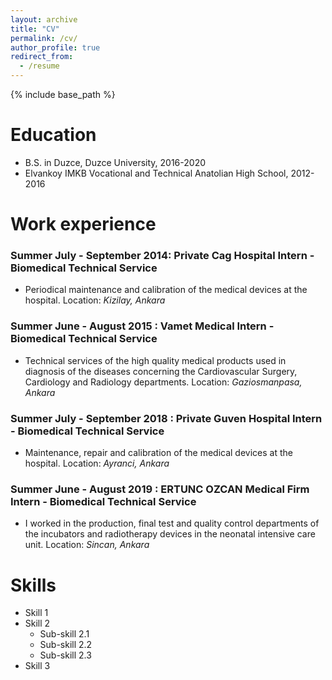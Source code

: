 ```yaml
---
layout: archive
title: "CV"
permalink: /cv/
author_profile: true
redirect_from:
  - /resume
---
```


{% include base_path %}

Education
======
* B.S. in Duzce, Duzce University, 2016-2020
* Elvankoy IMKB Vocational and Technical Anatolian High School, 2012-2016

Work experience
======
### Summer July - September 2014: Private Cag Hospital Intern - Biomedical Technical Service
  
  * Periodical maintenance and calibration of the medical devices at the hospital.
   Location: *Kizilay, Ankara*

### Summer June - August 2015 : Vamet Medical Intern - Biomedical Technical Service
 
  * Technical services of the high quality medical products used in diagnosis of the diseases concerning the    Cardiovascular Surgery, Cardiology and Radiology departments.
   Location: *Gaziosmanpasa, Ankara*

### Summer July - September 2018 : Private Guven Hospital Intern - Biomedical Technical Service

  *  Maintenance, repair and calibration of the medical devices at the hospital.
   Location: *Ayranci, Ankara*

### Summer June - August 2019 : ERTUNC OZCAN Medical Firm Intern - Biomedical Technical Service

 * I worked in the production, final test and quality control departments of the incubators and radiotherapy devices in the neonatal intensive care unit.
  Location: *Sincan, Ankara*
  
Skills
======
* Skill 1
* Skill 2
  * Sub-skill 2.1
  * Sub-skill 2.2
  * Sub-skill 2.3
* Skill 3